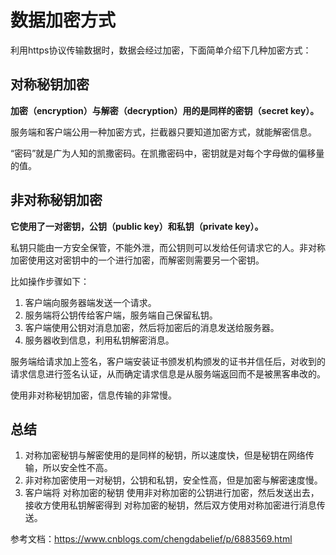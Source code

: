 # 数据加密方式

利用https协议传输数据时，数据会经过加密，下面简单介绍下几种加密方式：

## 对称秘钥加密

**加密（encryption）与解密（decryption）用的是同样的密钥（secret key）。**

服务端和客户端公用一种加密方式，拦截器只要知道加密方式，就能解密信息。

“密码”就是广为人知的凯撒密码。在凯撒密码中，密钥就是对每个字母做的偏移量的值。




## 非对称秘钥加密

**它使用了一对密钥，公钥（public key）和私钥（private key）。**

私钥只能由一方安全保管，不能外泄，而公钥则可以发给任何请求它的人。非对称加密使用这对密钥中的一个进行加密，而解密则需要另一个密钥。

比如操作步骤如下：
1. 客户端向服务器端发送一个请求。
2. 服务端将公钥传给客户端，服务端自己保留私钥。
3. 客户端使用公钥对消息加密，然后将加密后的消息发送给服务器。
4. 服务器收到信息，利用私钥解密消息。

服务端给请求加上签名，客户端安装证书颁发机构颁发的证书并信任后，对收到的请求信息进行签名认证，从而确定请求信息是从服务端返回而不是被黑客串改的。

使用非对称秘钥加密，信息传输的非常慢。


## 总结

1. 对称加密秘钥与解密使用的是同样的秘钥，所以速度快，但是秘钥在网络传输，所以安全性不高。
2. 非对称加密使用一对秘钥，公钥和私钥，安全性高，但是加密与解密速度慢。
3. 客户端将 对称加密的秘钥 使用非对称加密的公钥进行加密，然后发送出去，接收方使用私钥解密得到 对称加密的秘钥，然后双方使用对称加密进行消息传送。


参考文档：https://www.cnblogs.com/chengdabelief/p/6883569.html



